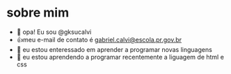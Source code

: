 # sobre mim
- 👋 opa! Eu sou @gksucalvi
- :+1:meu e-mail de contato é gabriel.calvi@escola.pr.gov.br
- 👀 eu estou enteressado em aprender a programar novas linguagens
- 🌱 eu estou aprendendo a programar recentemente a liguagem de html e css


